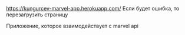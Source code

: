 https://kungurcev-marvel-app.herokuapp.com/
Если будет ошибка, то перезагрузить страницу

Приложение, которое взаимодействует с marvel api
